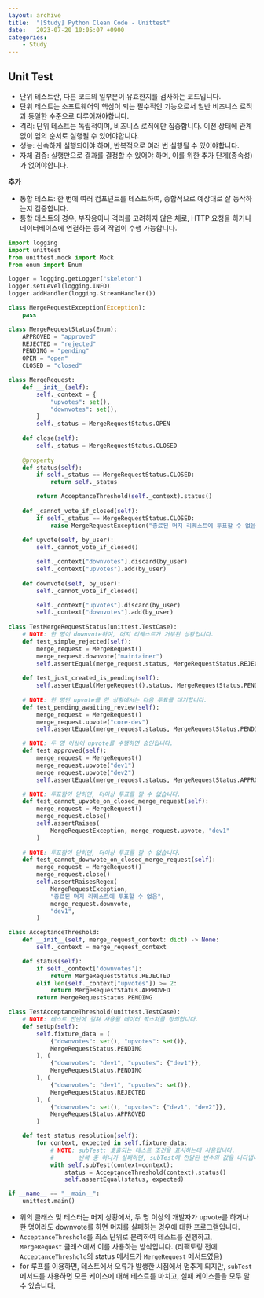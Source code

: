 ```yaml
---
layout: archive
title:  "[Study] Python Clean Code - Unittest"
date:   2023-07-20 10:05:07 +0900
categories: 
    - Study
---
```


## Unit Test
- 단위 테스트란, 다른 코드의 일부분이 유효한지를 검사하는 코드입니다.
- 단위 테스트는 소프트웨어의 핵심이 되는 필수적인 기능으로서 일반 비즈니스 로직과 동일한 수준으로 다루어져야합니다.
- 격리: 단위 테스트는 독립적이며, 비즈니스 로직에만 집중합니다. 이전 상태에 관계없이 임의 순서로 실행될 수 있어야합니다.
- 성능: 신속하게 실행되어야 하며, 반복적으로 여러 번 실행될 수 있어야합니다.
- 자체 검증: 실행만으로 결과를 결정할 수 있어야 하며, 이를 위한 추가 단계(종속성)가 없어야합니다.

**추가**
- 통합 테스트: 한 번에 여러 컴포넌트를 테스트하여, 종합적으로 예상대로 잘 동작하는지 검증합니다.
- 통합 테스트의 경우, 부작용이나 격리를 고려하지 않은 채로, HTTP 요청을 하거나 데이터베이스에 연결하는 등의 작업이 수행 가능합니다.

```python
import logging
import unittest
from unittest.mock import Mock
from enum import Enum

logger = logging.getLogger("skeleton")
logger.setLevel(logging.INFO)
logger.addHandler(logging.StreamHandler())

class MergeRequestException(Exception):
    pass

class MergeRequestStatus(Enum):
    APPROVED = "approved"
    REJECTED = "rejected"
    PENDING = "pending"
    OPEN = "open"
    CLOSED = "closed"

class MergeRequest:
    def __init__(self):
        self._context = {
            "upvotes": set(),
            "downvotes": set(),
        }
        self._status = MergeRequestStatus.OPEN
    
    def close(self):
        self._status = MergeRequestStatus.CLOSED
    
    @property
    def status(self):
        if self._status == MergeRequestStatus.CLOSED:
            return self._status

        return AcceptanceThreshold(self._context).status()
    
    def _cannot_vote_if_closed(self):
        if self._status == MergeRequestStatus.CLOSED:
            raise MergeRequestException("종료된 머지 리퀘스트에 투표할 수 없음")
    
    def upvote(self, by_user):
        self._cannot_vote_if_closed()

        self._context["downvotes"].discard(by_user)
        self._context["upvotes"].add(by_user)
    
    def downvote(self, by_user):
        self._cannot_vote_if_closed()

        self._context["upvotes"].discard(by_user)        
        self._context["downvotes"].add(by_user)
    
class TestMergeRequestStatus(unittest.TestCase):
    # NOTE: 한 명이 downvote하여, 머지 리퀘스트가 거부된 상황입니다.
    def test_simple_rejected(self):
        merge_request = MergeRequest()
        merge_request.downvote("maintainer")
        self.assertEqual(merge_request.status, MergeRequestStatus.REJECTED)
    
    def test_just_created_is_pending(self):
        self.assertEqual(MergeRequest().status, MergeRequestStatus.PENDING)
    
    # NOTE: 한 명만 upvote를 한 상황에서는 다음 투표를 대기합니다.
    def test_pending_awaiting_review(self):
        merge_request = MergeRequest()
        merge_request.upvote("core-dev")
        self.assertEqual(merge_request.status, MergeRequestStatus.PENDING)

    # NOTE: 두 명 이상이 upvote를 수행하면 승인됩니다.
    def test_approved(self):
        merge_request = MergeRequest()
        merge_request.upvote("dev1")
        merge_request.upvote("dev2")
        self.assertEqual(merge_request.status, MergeRequestStatus.APPROVED)

    # NOTE: 투표함이 닫히면, 더이상 투표를 할 수 없습니다.
    def test_cannot_upvote_on_closed_merge_request(self):
        merge_request = MergeRequest()
        merge_request.close()
        self.assertRaises(
            MergeRequestException, merge_request.upvote, "dev1"
        )
    
    # NOTE: 투표함이 닫히면, 더이상 투표를 할 수 없습니다.
    def test_cannot_downvote_on_closed_merge_request(self):
        merge_request = MergeRequest()
        merge_request.close()
        self.assertRaisesRegex(
            MergeRequestException,
            "종료된 머지 리퀘스트에 투표할 수 없음",
            merge_request.downvote,
            "dev1",
        )

class AcceptanceThreshold:
    def __init__(self, merge_request_context: dict) -> None:
        self._context = merge_request_context

    def status(self):
        if self._context['downvotes']:
            return MergeRequestStatus.REJECTED
        elif len(self._context["upvotes"]) >= 2:
            return MergeRequestStatus.APPROVED
        return MergeRequestStatus.PENDING

class TestAcceptanceThreshold(unittest.TestCase):
    # NOTE: 테스트 전반에 걸쳐 사용될 데이터 픽스처를 정의합니다.
    def setUp(self):
        self.fixture_data = (
            {"downvotes": set(), "upvotes": set()},
            MergeRequestStatus.PENDING
        ), (
            {"downvotes": "dev1", "upvotes": {"dev1"}},
            MergeRequestStatus.PENDING
        ), (
            {"downvotes": "dev1", "upvotes": set()},
            MergeRequestStatus.REJECTED
        ), (
            {"downvotes": set(), "upvotes": {"dev1", "dev2"}},
            MergeRequestStatus.APPROVED
        )

    def test_status_resolution(self):
        for context, expected in self.fixture_data:
            # NOTE: subTest: 호출되는 테스트 조건을 표시하는데 사용됩니다.
            #       반복 중 하나가 실패하면, subTest에 전달된 변수의 값을 나타냅니다.
            with self.subTest(context=context):
                status = AcceptanceThreshold(context).status()
                self.assertEqual(status, expected)

if __name__ == "__main__":
    unittest.main()
```
- 위의 클래스 및 테스터는 머지 상황에서, 두 명 이상의 개발자가 upvote를 하거나 한 명이라도 downvote를 하면 머지를 실패하는 경우에 대한 프로그램입니다.
- `AcceptanceThreshold`를 최소 단위로 분리하여 테스트를 진행하고, `MergeRequest` 클래스에서 이를 사용하는 방식입니다. (리팩토링 전에 `AcceptanceThreshold`의 status 메서드가 `MergeRequest` 메서드였음)
- for 루프를 이용하면, 테스트에서 오류가 발생한 시점에서 멈추게 되지만, `subTest` 메서드를 사용하면 모든 케이스에 대해 테스트를 마치고, 실패 케이스들을 모두 알 수 있습니다.
